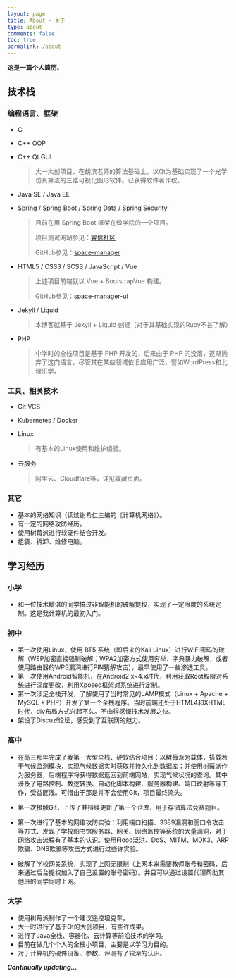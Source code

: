 ```yaml
---
layout: page
title: About - 关于
type: about
comments: false
toc: true
permalink: /about
---
```


**这是一篇个人简历**。

## 技术栈

### 编程语言、框架

- C

- C++ OOP

- C++ Qt GUI

  > 大一大创项目，在胡滨老师的算法基础上，以Qt为基础实现了一个光学仿真算法的三维可视化图形软件。已获得软件著作权。

- Java SE / Java EE

- Spring / Spring Boot / Spring Data / Spring Security

  > 目前在用 Spring Boot 框架在做学院的一个项目。
  >
  > 项目测试网站参见：[睿信社区](http://ruixincommunity.cn/#/home)
  >
  > GitHub参见：[space-manager](https://github.com/Hyperzsb/space-manager)

- HTML5 / CSS3 / SCSS / JavaScript / Vue

  > 上述项目前端就以 Vue + BootstrapVue 构建。
  >
  > GitHub参见：[space-manager-ui](https://github.com/Hyperzsb/space-manager-ui)

- Jekyll / Liquid

  > 本博客就基于 Jekyll + Liquid 创建（对于其基础实现的Ruby不甚了解）

- PHP

  > 中学时的全栈项目是基于 PHP 开发的，后来由于 PHP 的没落，逐渐抛弃了这门语言，尽管其在某些领域依旧应用广泛，譬如WordPress和北理乐学。

### 工具、相关技术

- Git VCS

- Kubernetes / Docker

- Linux

  > 有基本的Linux使用和维护经验。

- 云服务

  > 阿里云、Cloudflare等，详见收藏页面。

### 其它

- 基本的网络知识（读过谢希仁主编的《计算机网络》）。
- 有一定的网络攻防经历。
- 使用树莓派进行软硬件结合开发。
- 组装、拆卸、维修电脑。

## 学习经历

### 小学

- 和一位技术精湛的同学搞过非智能机的破解提权，实现了一定限度的系统定制。这是我计算机的最初入门。

### 初中

- 第一次使用Linux，使用 BT5 系统（即后来的Kali Linux）进行WiFi密码的破解（WEP加密直接强制破解；WPA2加密方式使用穷举、字典暴力破解，或者使用路由器的WPS漏洞进行PIN猜解攻击），最早使用了一些渗透工具。
- 第一次使用Android智能机，在Android2.x~4.x时代，利用获取Root权限对系统进行深度更改，利用Xposed框架对系统进行定制。
- 第一次涉足全栈开发，了解使用了当时常见的LAMP模式（Linux + Apache + MySQL + PHP）开发了第一个全栈程序。当时前端还处于HTML4和XHTML时代，div布局方式兴起不久。不由得感慨技术发展之快。
- 架设了Discuz!论坛，感受到了互联网的魅力。

### 高中

- 在高三那年完成了我第一大型全栈、硬软结合项目：以树莓派为载体，搭载若干气候监测模块，实现气候数据实时获取并持久化到数据库；并使用树莓派作为服务器，后端程序将获得数据返回到前端网站，实现气候状况的查询。其中涉及了电路控制、数逻转换、自动化脚本构建、服务器构建、端口映射等等工作，受益匪浅。可惜由于那是并不会使用Git，项目最终流失。

- 第一次接触Git，上传了并持续更新了第一个仓库，用于存储算法竞赛题目。
- 第一次进行了基本的网络攻防实验：利用端口扫描、3389漏洞和弱口令攻击等方式、发现了学校图书馆服务器、网关、网络监控等系统的大量漏洞，对于网络攻击流程有了基本的认识。使用Flood泛洪、DoS、MITM、MDK3、ARP欺骗、DNS欺骗等攻击方式进行过些许实验。
- 破解了学校网关系统，实现了上网无限制（上网本来需要教师账号和密码，后来通过后台提权加入了自己设置的账号密码）。并且可以通过设置代理帮助其他班的同学同时上网。

### 大学

- 使用树莓派制作了一个建议遥控坦克车。
- 大一时进行了基于Qt的大创项目，有些许成果。
- 进行了Java全栈、容器化、云计算等前沿技术的学习。
- 目前在做几个个人的全栈小项目，主要是以学习为目的。
- 对于计算机的硬件设备、参数、评测有了较深的认识。

***Continually updating...***